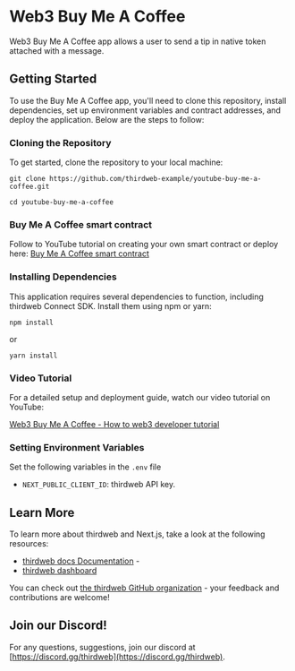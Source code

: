 # Web3 Buy Me A Coffee

Web3 Buy Me A Coffee app allows a user to send a tip in native token attached with a message.

## Getting Started

To use the Buy Me A Coffee app, you'll need to clone this repository, install dependencies, set up environment variables and contract addresses, and deploy the application. Below are the steps to follow:

### Cloning the Repository

To get started, clone the repository to your local machine:
```
git clone https://github.com/thirdweb-example/youtube-buy-me-a-coffee.git
```
```
cd youtube-buy-me-a-coffee
```

### Buy Me A Coffee smart contract
Follow to YouTube tutorial on creating your own smart contract or deploy here:
[Buy Me A Coffee smart contract](https://thirdweb.com/0xEe29620D0c544F00385032dfCd3Da3f99Affb8B2/BuyMeACoffee)

### Installing Dependencies

This application requires several dependencies to function, including thirdweb Connect SDK. Install them using npm or yarn:

```
npm install
```
or
```
yarn install
```


### Video Tutorial

For a detailed setup and deployment guide, watch our video tutorial on YouTube:

[Web3 Buy Me A Coffee - How to web3 developer tutorial](https://youtu.be/n7zo7-DMRmQ)

### Setting Environment Variables

Set the following variables in the `.env` file

- `NEXT_PUBLIC_CLIENT_ID`: thirdweb API key.


## Learn More

To learn more about thirdweb and Next.js, take a look at the following resources:

- [thirdweb docs Documentation](https://portal.thirdweb.com) - 
- [thirdweb dashboard](https://thirdweb.com)

You can check out [the thirdweb GitHub organization](https://github.com/thirdweb-dev) - your feedback and contributions are welcome!

## Join our Discord!

For any questions, suggestions, join our discord at [https://discord.gg/thirdweb](https://discord.gg/thirdweb).